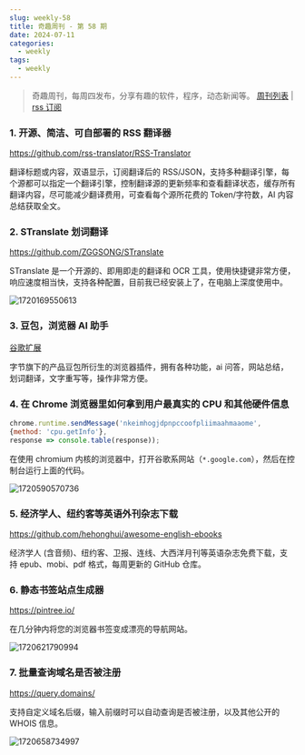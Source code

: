 ```yaml
---
slug: weekly-58
title: 奇趣周刊 - 第 58 期
date: 2024-07-11
categories:
  - weekly
tags:
  - weekly
---
```


> 奇趣周刊，每周四发布，分享有趣的软件，程序，动态新闻等。 [周刊列表](/categories/weekly/) | [rss 订阅](/categories/weekly/index.xml)  

### 1. 开源、简洁、可自部署的 RSS 翻译器

https://github.com/rss-translator/RSS-Translator

翻译标题或内容，双语显示，订阅翻译后的 RSS/JSON，支持多种翻译引擎，每个源都可以指定一个翻译引擎，控制翻译源的更新频率和查看翻译状态，缓存所有翻译内容，尽可能减少翻译费用，可查看每个源所花费的 Token/字符数，AI 内容总结获取全文。

### 2. STranslate 划词翻译

https://github.com/ZGGSONG/STranslate

STranslate 是一个开源的、即用即走的翻译和 OCR 工具，使用快捷键非常方便，响应速度相当快，支持各种配置，目前我已经安装上了，在电脑上深度使用中。

![1720169550613](https://imgurl.zishu.me/2024/07/1720169550613.webp)

### 3. 豆包，浏览器 AI 助手

[谷歌扩展](https://chromewebstore.google.com/detail/dbjibobgilijgolhjdcbdebjhejelffo)

字节旗下的产品豆包所衍生的浏览器插件，拥有各种功能，ai 问答，网站总结，划词翻译，文字重写等，操作非常方便。

### 4. 在 Chrome 浏览器里如何拿到用户最真实的 CPU 和其他硬件信息

```js
chrome.runtime.sendMessage('nkeimhogjdpnpccoofpliimaahmaaome',
{method: 'cpu.getInfo'},
response => console.table(response));
```

在使用 chromium 内核的浏览器中，打开谷歌系网站（`*.google.com`），然后在控制台运行上面的代码。

![1720590570736](https://imgurl.zishu.me/2024/07/1720590570736.webp)

### 5. 经济学人、纽约客等英语外刊杂志下载

https://github.com/hehonghui/awesome-english-ebooks

经济学人 (含音频)、纽约客、卫报、连线、大西洋月刊等英语杂志免费下载，支持 epub、mobi、pdf 格式，每周更新的 GitHub 仓库。

### 6. 静态书签站点生成器

https://pintree.io/

在几分钟内将您的浏览器书签变成漂亮的导航网站。

![1720621790994](https://imgurl.zishu.me/2024/07/1720621790994.webp)

### 7. 批量查询域名是否被注册

https://query.domains/

支持自定义域名后缀，输入前缀时可以自动查询是否被注册，以及其他公开的 WHOIS 信息。

![1720658734997](https://imgurl.zishu.me/2024/07/1720658734997.webp)
